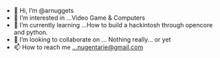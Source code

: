 - 👋 Hi, I’m @arnuggets
- 👀 I’m interested in ...Video Game & Computers
- 🌱 I’m currently learning ...How to build a hackintosh through opencore and python.
- 💞️ I’m looking to collaborate on ... Nothing really... or yet
- 📫 How to reach me ...nugentarie@gmail.com

<!---
arnuggets/arnuggets is a ✨ special ✨ repository because its `README.md` (this file) appears on your GitHub profile.
You can click the Preview link to take a look at your changes.
--->

